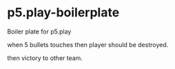 # p5.play-boilerplate
Boiler plate for p5.play


when 5 bullets touches then player should be destroyed.

then victory to other team.